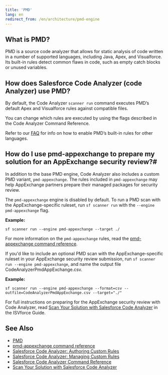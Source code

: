 ```yaml
---
title: 'PMD'
lang: en
redirect_from: /en/architecture/pmd-engine
---
```

## What is PMD?
PMD is a source code analyzer that allows for static analysis of code written in a number of supported languages, including Java, Apex, and Visualforce. Its built-in rules detect common flaws in code, such as empty catch blocks or unused variables.

## How does Salesforce Code Analyzer (code Analyzer) use PMD?
By default, the Code Analyzer ```scanner run``` command executes PMD’s default Apex and Visualforce rules against compatible files. 

You can change which rules are executed by using the flags described in the Code Analyzer Command Reference.

Refer to our [FAQ](./en/v3.x/faq/#q-how-do-i-enable-engine-xs-default-rules-for-language-y) for info on how to enable PMD’s built-in rules for other languages.

## How do I use pmd-appexchange to prepare my solution for an AppExchange security review?#

In addition to the base PMD engine, Code Analyzer also includes a custom PMD variant, `pmd-appexchange`. The rules included in `pmd-appexchange` may help AppExchange partners prepare their managed packages for security review.

The `pmd-appexchange` engine is disabled by default. To run a PMD scan with the AppExchange-specific ruleset, run `sf scanner run` with the `--engine pmd-appexchange` flag.

**Example:**

`sf scanner run --engine pmd-appexchange --target ./`

For more information on the `pmd-appexchange` rules, read the [pmd-appexchange command reference](https://github.com/forcedotcom/sfdx-scanner/tree/dev/pmd-appexchange).

If you'd like to include an optional PMD scan with the AppExchange-specific ruleset in your AppExchange security review submission, run `sf scanner run --engine pmd-appexchange`, and name the output file CodeAnalyzerPmdAppExchange.csv.

**Example:**

`sf scanner run --engine pmd-appexchange --format=csv --outfile=CodeAnalyzerPmdAppExchange.csv --target="./"`

For full instructions on preparing for the AppExchange security review with Code Analyzer, read [Scan Your Solution with Salesforce Code Analyzer](https://developer.salesforce.com/docs/atlas.en-us.packagingGuide.meta/packagingGuide/security_review_code_analyzer_scan.htm) in the ISVforce Guide.

## See Also

- [PMD](https://pmd.github.io/#home)
- [pmd-appexchange command reference](https://github.com/forcedotcom/sfdx-scanner/tree/dev/pmd-appexchange)
- [Salesforce Code Analyzer: Authoring Custom Rules](./en/v3.x/custom-rules/author/)
- [Salesforce Code Analyzer: Managing Custom Rules](./en/v3.x/custom-rules/manage/)
- [Salesforce Code Analyzer Command Reference](./en/v3.x/scanner-commands/run/#options)
- [Scan Your Solution with Salesforce Code Analyzer](https://developer.salesforce.com/docs/atlas.en-us.packagingGuide.meta/packagingGuide/security_review_code_analyzer_scan.htm)
